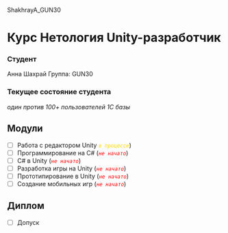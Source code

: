 ShakhrayA_GUN30
# Курс Нетология Unity-разработчик

### Студент
Анна Шахрай
Группа: GUN30

### Текущее состояние студента
*один против 100+ пользователей 1С базы*

## Модули
- [ ] Работа с редактором Unity <code style="color : gold">*в процессе*</code>)
- [ ] Программирование на C# (<code style="color : red">*не начато*</code>)
- [ ] C# в Unity (<code style="color : red">*не начато*</code>)
- [ ] Разработка игры на Unity (<code style="color : red">*не начато*</code>)
- [ ] Прототипирование в Unity (<code style="color : red">*не начато*</code>)
- [ ] Создание мобильных игр (<code style="color : red">*не начато*</code>)

## Диплом
- [ ] Допуск
